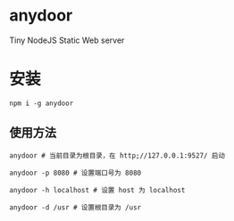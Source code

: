 # anydoor

Tiny NodeJS Static Web server

# 安装

```
npm i -g anydoor
```

## 使用方法

```
anydoor # 当前目录为根目录，在 http;//127.0.0.1:9527/ 启动

anydoor -p 8080 # 设置端口号为 8080

anydoor -h localhost # 设置 host 为 localhost

anydoor -d /usr # 设置根目录为 /usr
```




